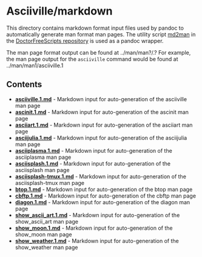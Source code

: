# Asciiville/markdown

This directory contains markdown format input files used by pandoc to
automatically generate man format man pages. The utility script
[md2man](https://gitlab.com/doctorfree/DoctorFreeScripts/-/blob/master/scripts/md2man.sh)
in the [DoctorFreeScripts repository](https://gitlab.com/doctorfree/DoctorFreeScripts)
is used as a pandoc wrapper.

The man page format output can be found at ../man/man?/<command>.?
For example, the man page output for the `asciiville` command would be found at
../man/man1/asciiville.1

## Contents

- [**asciiville.1.md**](asciiville.1.md) - Markdown input for auto-generation of the asciiville man page
- [**ascinit.1.md**](ascinit.1.md) - Markdown input for auto-generation of the ascinit man page
- [**asciiart.1.md**](asciiart.1.md) - Markdown input for auto-generation of the asciiart man page
- [**asciijulia.1.md**](asciijulia.1.md) - Markdown input for auto-generation of the asciijulia man page
- [**asciiplasma.1.md**](asciiplasma.1.md) - Markdown input for auto-generation of the asciiplasma man page
- [**asciisplash.1.md**](asciisplash.1.md) - Markdown input for auto-generation of the asciisplash man page
- [**asciisplash-tmux.1.md**](asciisplash-tmux.1.md) - Markdown input for auto-generation of the asciisplash-tmux man page
- [**btop.1.md**](btop.1.md) - Markdown input for auto-generation of the btop man page
- [**cbftp.1.md**](cbftp.1.md) - Markdown input for auto-generation of the cbftp man page
- [**diagon.1.md**](diagon.1.md) - Markdown input for auto-generation of the diagon man page
- [**show_ascii_art.1.md**](show_ascii_art.1.md) - Markdown input for auto-generation of the show_ascii_art man page
- [**show_moon.1.md**](show_moon.1.md) - Markdown input for auto-generation of the show_moon man page
- [**show_weather.1.md**](show_weather.1.md) - Markdown input for auto-generation of the show_weather man page
